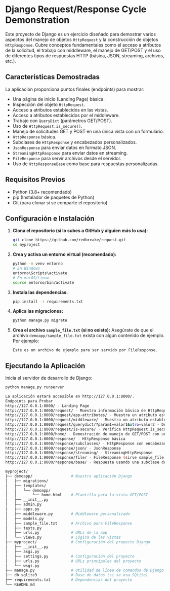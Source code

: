# Django Request/Response Cycle Demonstration

Este proyecto de Django es un ejercicio diseñado para demostrar varios aspectos del manejo de objetos `HttpRequest` y la construcción de objetos `HttpResponse`. Cubre conceptos fundamentales como el acceso a atributos de la solicitud, el trabajo con middleware, el manejo de GET/POST y el uso de diferentes tipos de respuestas HTTP (básica, JSON, streaming, archivos, etc.).

## Características Demostradas

La aplicación proporciona puntos finales (endpoints) para mostrar:

*   Una página de inicio (Landing Page) básica.
*   Inspección del objeto `HttpRequest`.
*   Acceso a atributos establecidos en las vistas.
*   Acceso a atributos establecidos por el middleware.
*   Trabajo con `QueryDict` (parámetros GET/POST).
*   Uso de `HttpRequest.is_secure()`.
*   Manejo de solicitudes GET y POST en una única vista con un formulario.
*   `HttpResponse` básica.
*   Subclases de `HttpResponse` y encabezados personalizados.
*   `JsonResponse` para enviar datos en formato JSON.
*   `StreamingHttpResponse` para enviar datos en streaming.
*   `FileResponse` para servir archivos desde el servidor.
*   Uso de `HttpResponseBase` como base para respuestas personalizadas.

## Requisitos Previos

*   Python (3.8+ recomendado)
*   pip (Instalador de paquetes de Python)
*   Git (para clonar si se comparte el repositorio)

## Configuración e Instalación

1.  **Clona el repositorio (si lo subes a GitHub y alguien más lo usa):**
    ```bash
    git clone https://github.com/redbreake/request.git
    cd myproject
    ```
    

2.  **Crea y activa un entorno virtual (recomendado):**
    ```bash
    python -m venv entorno
    # En Windows
    entorno\Scripts\activate
    # En macOS/Linux
    source entorno/bin/activate
    ```

3.  **Instala las dependencias:**
    ```bash
    pip install -r requirements.txt
    ```

4.  **Aplica las migraciones:**
    ```bash
    python manage.py migrate
    ```

5.  **Crea el archivo `sample_file.txt` (si no existe):**
    Asegúrate de que el archivo `demoapp/sample_file.txt` exista con algún contenido de ejemplo. Por ejemplo:
    ```
    Este es un archivo de ejemplo para ser servido por FileResponse.
    ```

## Ejecutando la Aplicación

Inicia el servidor de desarrollo de Django:

```bash
python manage.py runserver

La aplicación estará accesible en http://127.0.0.1:8000/.
Endpoints para Probar
http://127.0.0.1:8000/ - Landing Page
http://127.0.0.1:8000/request/ - Muestra información básica de HttpRequest
http://127.0.0.1:8000/request/app-attributes/ - Muestra un atributo establecido en la vista
http://127.0.0.1:8000/request/middleware/ - Muestra un atributo establecido en el middleware
http://127.0.0.1:8000/request/querydict/?param1=valor1&otro=valor2 - Demuestra QueryDict (prueba añadiendo parámetros GET)
http://127.0.0.1:8000/request/is-secure/ - Verifica HttpRequest.is_secure()
http://127.0.0.1:8000/home/ - Demostración de manejo de GET/POST con un formulario
http://127.0.0.1:8000/response/ - HttpResponse básica
http://127.0.0.1:8000/response/subclasses/ - HttpResponse con encabezados personalizados y código de estado
http://127.0.0.1:8000/response/json/ - JsonResponse
http://127.0.0.1:8000/response/streaming/ - StreamingHttpResponse
http://127.0.0.1:8000/response/file/ - FileResponse (sirve sample_file.txt)
http://127.0.0.1:8000/response/base/ - Respuesta usando una subclase de HttpResponseBase

myproject/
├── demoapp/                 # Nuestra aplicación Django
│   ├── migrations/
│   ├── templates/
│   │   └── demoapp/
│   │       └── home.html    # Plantilla para la vista GET/POST
│   ├── __init__.py
│   ├── admin.py
│   ├── apps.py
│   ├── middleware.py        # Middleware personalizado
│   ├── models.py
│   ├── sample_file.txt      # Archivo para FileResponse
│   ├── tests.py
│   ├── urls.py              # URLs de la app
│   └── views.py             # Lógica de las vistas
├── myproject/               # Configuración del proyecto Django
│   ├── __init__.py
│   ├── asgi.py
│   ├── settings.py          # Configuración del proyecto
│   ├── urls.py              # URLs principales del proyecto
│   └── wsgi.py
├── manage.py                # Utilidad de línea de comandos de Django
├── db.sqlite3               # Base de datos (si se usa SQLite)
├── requirements.txt         # Dependencias del proyecto
└── README.md                
